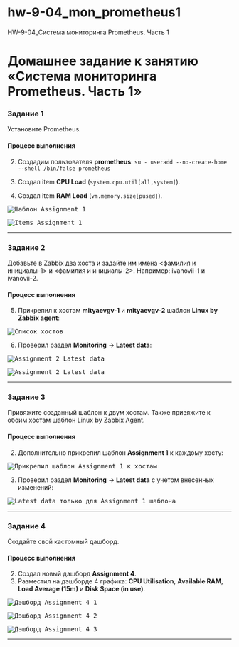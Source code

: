 # hw-9-04_mon_prometheus1
HW-9-04_Система мониторинга Prometheus. Часть 1

# Домашнее задание к занятию «Система мониторинга Prometheus. Часть 1»

### Задание 1

Установите Prometheus.

#### Процесс выполнения

2. Создадим пользователя **prometheus**:
`su -
 useradd --no-create-home --shell /bin/false prometheus`

4. Создал item **CPU Load** (`system.cpu.util[all,system]`).
5. Создал item **RAM Load** (`vm.memory.size[pused]`).

<kbd>![Шаблон Assignment 1](img/template_assigment1.png)</kbd>

<kbd>![Items Assignment 1](img/items_assignment1.png)</kbd>

---

### Задание 2

Добавьте в Zabbix два хоста и задайте им имена <фамилия и инициалы-1> и <фамилия и инициалы-2>. Например: ivanovii-1 и ivanovii-2.

#### Процесс выполнения

5. Прикрепил к хостам **mityaevgv-1** и **mityaevgv-2** шаблон **Linux by Zabbix agent**:

<kbd>![Список хостов](img/hosts.png)</kbd>

6. Проверил раздел **Monitoring** -> **Latest data**:

<kbd>![Assignment 2 Latest data](img/latest_data_1.png)</kbd>

<kbd>![Assignment 2 Latest data](img/latest_data_2.png)</kbd>

---

### Задание 3

Привяжите созданный шаблон к двум хостам. Также привяжите к обоим хостам шаблон Linux by Zabbix Agent.

#### Процесс выполнения
2. Дополнительно прикрепил шаблон **Assignment 1** к каждому хосту:

<kbd>![Прикрепил шаблон Assignment 1 к хостам](img/template_assigment1_added.png)</kbd>

3. Проверил раздел **Monitoring** -> **Latest data** с учетом внесенных изменений:

<kbd>![Latest data только для Assignment 1 шаблона](img/latest_data_assignment1_only.png)</kbd>

---

### Задание 4

Создайте свой кастомный дашборд.

#### Процесс выполнения
2. Создал новый дэшборд **Assignment 4**.
3. Разместил на дэшборде 4 графика: **CPU Utilisation**, **Available RAM**, **Load Average (15m)** и **Disk Space (in use)**.

<kbd>![Дэшборд Assignment 4_1](img/dashboard_assignment4_1.png)</kbd>

<kbd>![Дэшборд Assignment 4_2](img/dashboard_assignment4_2.png)</kbd>

<kbd>![Дэшборд Assignment 4_3](img/dashboard_assignment4_3.png)</kbd>

---


